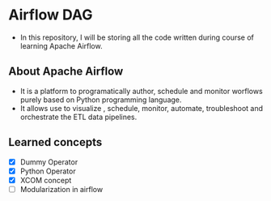 # Airflow DAG
- In this repository, I will be storing all the code written during course of learning Apache Airflow.

## About Apache Airflow
- It is a platform to programatically author, schedule and monitor worflows purely based on Python programming language.
- It allows use to visualize , schedule, monitor, automate, troubleshoot and orchestrate the ETL data pipelines.


## Learned concepts
- [X] Dummy Operator
- [X] Python Operator
- [X] XCOM concept
- [ ] Modularization in airflow